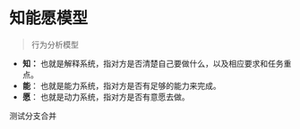 # 知能愿模型

> 行为分析模型

- **知：**  也就是解释系统，指对方是否清楚自己要做什么，以及相应要求和任务重点。   
- **能**：  也就是能力系统，指对方是否有足够的能力来完成。   
- **愿**：  也就是动力系统，指对方是否有意愿去做。   

测试分支合并

